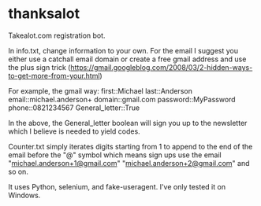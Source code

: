# thanksalot
Takealot.com registration bot.

In info.txt, change information to your own. For the email I suggest you either use a catchall email domain or create a free gmail address and use the plus sign trick (https://gmail.googleblog.com/2008/03/2-hidden-ways-to-get-more-from-your.html)

For example, the gmail way:
first::Michael
last::Anderson
email::michael.anderson+
domain::gmail.com
password::MyPassword
phone::0821234567
General_letter::True

In the above, the General_letter boolean will sign you up to the newsletter which I believe is needed to yield codes.

Counter.txt simply iterates digits starting from 1 to append to the end of the email before the "@" symbol which means sign ups use the email "michael.anderson+1@gmail.com" "michael.anderson+2@gmail.com" and so on.

It uses Python, selenium, and fake-useragent. I've only tested it on Windows.
